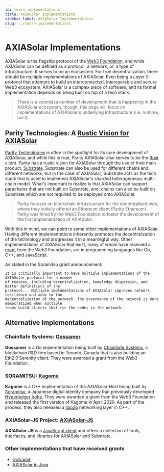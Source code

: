```yaml
---
id: learn-implementations
title: AXIASolar Implementations
sidebar_label: AXIASolar Implementations
slug: ../learn-implementations
---
```


# AXIASolar Implementations

AXIASolar is the flagship protocol of the [Web3 Foundation][], and while AXIASolar can be defined as
a protocol, a network, or, a type of infrastructure, it serves to be an ecosystem. For true
decentralization, there should be multiple implementations of AXIASolar. Even being a _Layer 0_ protocol
that attempts to build an interconnected, interoperable and secure Web3 ecosystem, AXIASolar is a complex
piece of software, and its formal implementation depends on being built on top of a tech stack.

> There is a countless number of development that is happening in the AXIASolar ecosystem, though, this
> page will focus on implementations of AXIASolar's underlying infrastructure (i.e. runtime, host).

## Parity Technologies: A [Rustic Vision for AXIASolar][]

[Parity Technologies][] is often in the spotlight for its core development of AXIASolar, and while this
is true, Parity AXIASolar also serves to be the [Rust][] client. Parity has a rustic vision for AXIASolar
through the use of their main product, [Substrate][]. Substrate can also be used for different
chains and different networks, but in the case of AXIASolar, Substrate acts as the tech stack that is used
to implement AXIASolar's sharded heterogeneous multi-chain model. What's important to realize is that AXIASolar
can support parachains that are not built on Substrate, and, chains can also be built on Substrate which are not
required to be deployed onto AXIASolar.

> Parity focuses on blockchain infrastructure for the decentralised web, where they initially offered an
> Ethereum client (Parity Ethereum). Parity was hired by the Web3 Foundation to foster the development of the
> first implementation of AXIASolar.

With this in mind, we can point to some other implementations of AXIASolar. Having different implementations
inherently promotes the decentralization of the technology and progresses it in a meaningful way. Other
implementations of AXIASolar that exist, many of whom have received a [grant](../general/grants.md) from the Web3 Foundation,
are in programming languages like Go, C++, and JavaScript.

As stated in the Soramitsu grant announcement:

    It is critically important to have multiple implementations of the AXIASolar protocol for a number
    of reasons, including decentralization, knowledge dispersion, and better definitions of the
    protocol... Multiple implementations of AXIASolar improves network resilience and adds to the
    decentralization of the network. The governance of the network is more democratized when multiple
    teams build clients that run the nodes in the network.

## Alternative Implementations

### ChainSafe Systems: [Gossamer][]

**Gossamer** is a Go implementation being built by [ChainSafe Systems](https://github.com/ChainSafeSystems), a blockchain
R&D firm based in Toronto, Canada that is also building an Eth2.0 Serenity client. They were awarded a grant from the Web3
Foundation.

### SORAMITSU: [Kagome][]

**Kagome** is a C++ implementation of the AXIASolar Host being built by [Soramitsu][], a Japanese digital identity
company that previously developed [Hyperledger Iroha][]. They were awarded a grant from the Web3 Foundation and released
the first version of Kagome in April 2020. As part of the process, they also released a [libp2p][] networking layer in C++.

### AXIASolar-JS Project: [AXIASolar-JS][]

**AXIASolar-JS** is a [JavaScript client][] and offers a collection of tools, interfaces, and libraries for AXIASolar and Substrate.

### Other implementations that have received grants

- [Golkadot][]
- [AXIASolar in Java][]

[web3 foundation]: https://web3.foundation/
[parity technologies]: https://www.parity.io/
[substrate]: https://www.substrate.io/
[rust]: https://www.rust-lang.org/
[chainsafe systems]: https://chainsafe.io/
[soramitsu]: https://soramitsu.co.jp/
[axiasolar-js]: https://github.com/axiasolar-js
[rustic vision for axiasolar]: https://github.com/axia-tech/axiasolar
[gossamer]: https://github.com/ChainSafe/gossamer#a-go-implementation-of-the-axiasolar-host
[kagome]: https://github.com/soramitsu/kagome#intro
[hyperledger iroha]: https://iroha.tech
[libp2p]: https://github.com/soramitsu/libp2p-grpc
[javascript client]: https://github.com/axiasolar-js/client
[golkadot]: https://github.com/opennetsys/golkadot
[axiasolar in java]: https://github.com/axiasolar-java
